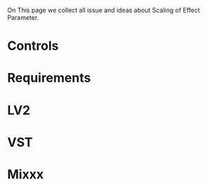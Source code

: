 On This page we collect all issue and ideas about Scaling of Effect
Parameter.

# Controls

# Requirements

# LV2

# VST

# Mixxx
